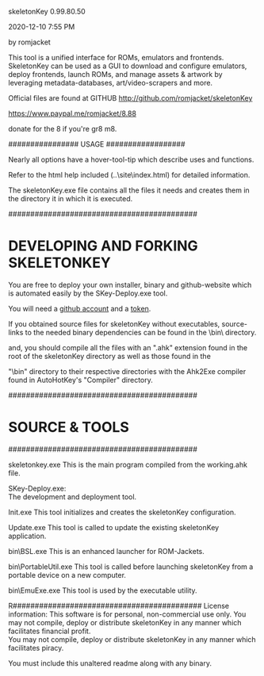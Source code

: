 skeletonKey 0.99.80.50

 2020-12-10 7:55 PM
 
by romjacket 

This tool is a unified interface for ROMs, emulators and frontends.
SkeletonKey can be used as a GUI to download and configure emulators, deploy frontends, 
launch ROMs, and manage assets & artwork by leveraging metadata-databases,
 art/video-scrapers and more.  

Official files are found at GITHUB
http://github.com/romjacket/skeletonKey


https://www.paypal.me/romjacket/8.88

              
donate for the 8 if you're gr8 m8.			  

################  USAGE  ##################

Nearly all options have a hover-tool-tip which describe uses and functions.

Refer to the html help included (..\site\index.html) for detailed information.

The skeletonKey.exe file contains all the files it needs and creates them in the directory it in which it is executed.


###########################################

# DEVELOPING AND FORKING SKELETONKEY

You are free to deploy your own installer, binary and github-website which is automated easily by the SKey-Deploy.exe tool.

You will need a [github account](https://github.com/join) and a [token](https://github.com/settings/tokens).  

If you obtained source files for skeletonKey without executables, source-links to the needed binary dependencies can be found in the \bin\ directory.

and, you should compile all the files with an ".ahk" extension found in the root of the skeletonKey directory as well as those found in the

"\bin" directory to their respective directories with the Ahk2Exe compiler found in AutoHotKey's "Compiler" directory.


###########################################
# SOURCE & TOOLS
###########################################

skeletonkey.exe
This is the main program compiled from the working.ahk file.

SKey-Deploy.exe:  	
The development and deployment tool.

Init.exe
This tool initializes and creates the skeletonKey configuration.

Update.exe
This tool is called to update the existing skeletonKey application.

bin\BSL.exe
This is an enhanced launcher for ROM-Jackets.

bin\PortableUtil.exe
This tool is called before launching skeletonKey from a portable device on a new computer.

bin\EmuExe.exe
This tool is used by the executable utility.

R###########################################
License information:
This software is for personal, non-commercial use only.
You may not compile, deploy or distribute skeletonKey in any manner which facilitates financial profit.  
You may not compile, deploy or distribute skeletonKey in any manner which facilitates piracy.

You must include this unaltered readme along with any binary.